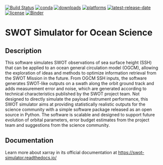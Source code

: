 [![Build Status](https://dev.azure.com/fbriol/swot_simulator/_apis/build/status/CNES.swot-simulator?branchName=master)](https://dev.azure.com/fbriol/swot_simulator/_build/latest?definitionId=2&branchName=master)
[![conda](https://anaconda.org/conda-forge/swot_simulator/badges/installer/conda.svg?service=github)](https://www.anaconda.com/distribution/)
[![downloads](https://anaconda.org/conda-forge/swot_simulator/badges/downloads.svg?service=github)](https://www.anaconda.com/distribution/)
[![platforms](https://anaconda.org/conda-forge/swot_simulator/badges/platforms.svg?service=github)](https://anaconda.org/conda-forge/swot_simulator)
[![latest-release-date](https://anaconda.org/conda-forge/swot_simulator/badges/latest_release_date.svg?service=github)](https://github.com/CNES/swot-simulator/commits/master)
[![license](https://anaconda.org/conda-forge/swot_simulator/badges/license.svg?service=github)](https://opensource.org/licenses/BSD-3-Clause)
[![Binder](https://binder.pangeo.io/badge_logo.svg)](https://binder.pangeo.io/v2/gh/CNES/swot_simulator/master?filepath=notebooks)

# SWOT Simulator for Ocean Science
## Description

This software simulates SWOT observations of sea surface height (SSH) that can
be applied to an ocean general circulation model (OGCM), allowing the
exploration of ideas and methods to optimize information retrieval from the SWOT
Mission in the future. From OGCM SSH inputs, the software generates SWOT-like
outputs on a swath along the orbit ground track and adds measurement error and
noise, which are generated according to technical characteristics published by
the SWOT project team. Not designed to directly simulate the payload instrument
performance, this SWOT simulator aims at providing statistically realistic
outputs for the science community with a simple software package released as an
open source in Python. The software is scalable and designed to support future
evolution of orbital parameters, error budget estimates from the project team
and suggestions from the science community.

## Documentation

Learn more about xarray in its official documentation at https://swot-simulator.readthedocs.io/
